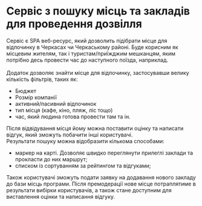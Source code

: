 # Сервіс з пошуку місць та закладів для проведення дозвілля
Сервіс є SPA веб-ресурс, який дозволить підібрати місце для відпочинку в
Черкасах чи Черкаському районі.
Буде корисним як місцевим жителям, так і туристам/приїжджим мешканцям, яким потрібно десь провести
час до наступного поїзда, наприклад.
\
\
Додаток дозволяє знайти місце для відпочинку, застосувавши велику кількість фільтрів, таких як:
- Бюджет
- Розмір компанії
- активний/пасивний відпочинок
- тип місця (кафе, кіно, пляж, ліс тощо)
- час, який людина готова провести там та ін.

Після відвідування місця йому можна поставити оцінку та написати відгук, який зможуть побачити інші користувачі.
\
Результати пошуку можна відобразити кількома способами:
- маркер на карті. Дозволяє швидко переглянути прилеглі заклади та прокласти до них маршрут;
- списком із сортуванням за рейтингом та відгуками;

Також користувачі зможуть подати заявку на додавання нового закладу до бази місць програми. Після премодерації нове
місце потраплятиме в результати вибірки користувачів, а також стане доступним для виставлення оцінки та написання відгуку.
